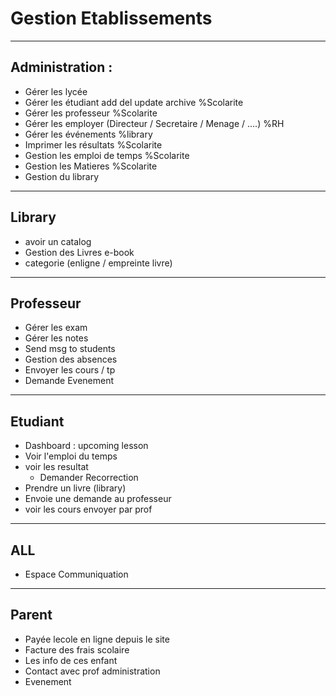 # Gestion Etablissements
 ----------

## Administration :
- Gérer les lycée
- Gérer les étudiant add del update archive %Scolarite
- Gérer les professeur %Scolarite
- Gérer les employer (Directeur / Secretaire / Menage / ....) %RH
- Gérer les événements %library
- Imprimer les résultats %Scolarite
- Gestion les emploi de temps %Scolarite
- Gestion les Matieres %Scolarite
- Gestion du library 

----------

## Library
- avoir un catalog
- Gestion des Livres e-book
- categorie (enligne / empreinte livre)

----------

## Professeur
- Gérer les exam
- Gérer les notes
- Send msg to students
- Gestion des absences
- Envoyer les cours / tp 
- Demande Evenement

----------

## Etudiant
- Dashboard : upcoming lesson 
- Voir l'emploi du temps
- voir les resultat
    - Demander Recorrection
- Prendre un livre (library)
- Envoie une demande au professeur
- voir les cours envoyer par prof

----------

## ALL
- Espace Communiquation

----------

## Parent
- Payée lecole en ligne depuis le site
- Facture des frais scolaire
- Les info de ces enfant
- Contact avec prof administration
- Evenement